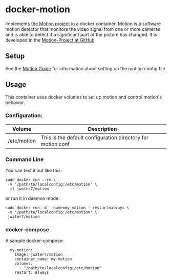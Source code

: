 # docker-motion
Implements [the Motion project](https://motion-project.github.io/) in a docker container.  Motion is a software motion detector that monitors the video signal from one or more cameras and is able to detect if a significant part of the picture has changed.  It is developed in the [Motion-Project at GitHub](https://github.com/Motion-Project/motion)

## Setup
See the [Motion Guide](http://htmlpreview.github.io/?https://github.com/Motion-Project/motion/blob/master/motion_guide.html) for information about setting up the motion config file.

## Usage

This container uses docker volumes to set up motion and control motion's behavior.

### Configuration:
| Volume               | Description |
| -------------------- | ----------- |
| /etc/motion          | This is the default configuration directory for motion.conf |

### Command Line
You can test it out like this:
~~~
sudo docker run --rm \
 -v '/path/to/localconfig:/etc/motion' \
 -it jwater7/motion
~~~

or run it in daemon mode:
~~~
sudo docker run -d --name=my-motion --restart=always \
 -v '/path/to/localconfig:/etc/motion' \
 jwater7/motion
~~~

### docker-compose
A sample docker-compose:
~~~
  my-motion:
    image: jwater7/motion
    container_name: my-motion
    volumes:
      - "/path/to/localconfig:/etc/motion"
    restart: always
~~~


